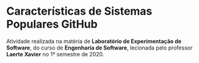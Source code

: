 # Características de Sistemas Populares GitHub
Atividade realizada na matéria de **Laboratório de Experimentação de Software**, do curso de **Engenharia de Software**, lecionada pelo professor **Laerte Xavier** no 1º semestre de 2020.
